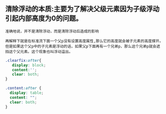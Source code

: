 

## 清除浮动的本质:主要为了解决父级元素因为子级浮动引起内部高度为0的问题。
```
准确地说，并不是清除浮动，而是清除浮动后造成的影响

再解释下就是在标准流下面一个父p没有设置高度属性,那么它的高度就会被子元素的高度撑开。但是如果这个父p中的子元素是浮动的话，如果父p下面再有一个兄弟p，那么这个兄弟p就会遮挡这个父元素。这个现象也叫浮动溢出。
```

```css
.clearfix:after{ 
   display: block;
   content:'';
   clear: both;
}

.content:after {
  display: table;
  content: "";
  clear: both;
}
```